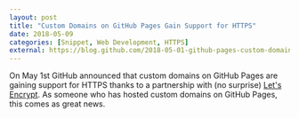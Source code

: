 ```yaml
---
layout: post
title: "Custom Domains on GitHub Pages Gain Support for HTTPS"
date: 2018-05-09
categories: [Snippet, Web Development, HTTPS]
external: https://blog.github.com/2018-05-01-github-pages-custom-domains-https/
---
```


On May 1st GitHub announced that custom domains on GitHub Pages are gaining support for HTTPS thanks to a partnership with (no surprise) [Let's Encrypt](https://letsencrypt.org/). As someone who has hosted custom domains on GitHub Pages, this comes as great news.
